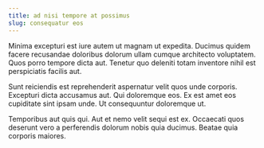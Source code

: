 ```yaml
---
title: ad nisi tempore at possimus
slug: consequatur eos
---
```


Minima excepturi est iure autem ut magnam ut expedita. Ducimus quidem facere recusandae doloribus dolorum ullam cumque architecto voluptatem. Quos porro tempore dicta aut. Tenetur quo deleniti totam inventore nihil est perspiciatis facilis aut.

Sunt reiciendis est reprehenderit aspernatur velit quos unde corporis. Excepturi dicta accusamus aut. Qui doloremque eos. Ex est amet eos cupiditate sint ipsam unde. Ut consequuntur doloremque ut.

Temporibus aut quis qui. Aut et nemo velit sequi est ex. Occaecati quos deserunt vero a perferendis dolorum nobis quia ducimus. Beatae quia corporis maiores.
